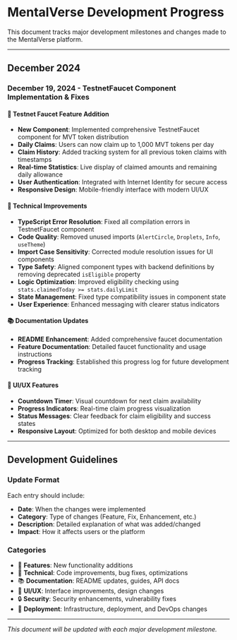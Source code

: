 # MentalVerse Development Progress

This document tracks major development milestones and changes made to the MentalVerse platform.

---

## December 2024

### December 19, 2024 - TestnetFaucet Component Implementation & Fixes

#### 🎯 **Testnet Faucet Feature Addition**
- **New Component**: Implemented comprehensive TestnetFaucet component for MVT token distribution
- **Daily Claims**: Users can now claim up to 1,000 MVT tokens per day
- **Claim History**: Added tracking system for all previous token claims with timestamps
- **Real-time Statistics**: Live display of claimed amounts and remaining daily allowance
- **User Authentication**: Integrated with Internet Identity for secure access
- **Responsive Design**: Mobile-friendly interface with modern UI/UX

#### 🔧 **Technical Improvements**
- **TypeScript Error Resolution**: Fixed all compilation errors in TestnetFaucet component
- **Code Quality**: Removed unused imports (`AlertCircle`, `Droplets`, `Info`, `useTheme`)
- **Import Case Sensitivity**: Corrected module resolution issues for UI components
- **Type Safety**: Aligned component types with backend definitions by removing deprecated `isEligible` property
- **Logic Optimization**: Improved eligibility checking using `stats.claimedToday >= stats.dailyLimit`
- **State Management**: Fixed type compatibility issues in component state
- **User Experience**: Enhanced messaging with clearer status indicators

#### 📚 **Documentation Updates**
- **README Enhancement**: Added comprehensive faucet documentation
- **Feature Documentation**: Detailed faucet functionality and usage instructions
- **Progress Tracking**: Established this progress log for future development tracking

#### 🎨 **UI/UX Features**
- **Countdown Timer**: Visual countdown for next claim availability
- **Progress Indicators**: Real-time claim progress visualization
- **Status Messages**: Clear feedback for claim eligibility and success states
- **Responsive Layout**: Optimized for both desktop and mobile devices

---

## Development Guidelines

### Update Format
Each entry should include:
- **Date**: When the changes were implemented
- **Category**: Type of changes (Feature, Fix, Enhancement, etc.)
- **Description**: Detailed explanation of what was added/changed
- **Impact**: How it affects users or the platform

### Categories
- 🎯 **Features**: New functionality additions
- 🔧 **Technical**: Code improvements, bug fixes, optimizations
- 📚 **Documentation**: README updates, guides, API docs
- 🎨 **UI/UX**: Interface improvements, design changes
- 🔒 **Security**: Security enhancements, vulnerability fixes
- 🚀 **Deployment**: Infrastructure, deployment, and DevOps changes

---

*This document will be updated with each major development milestone.*